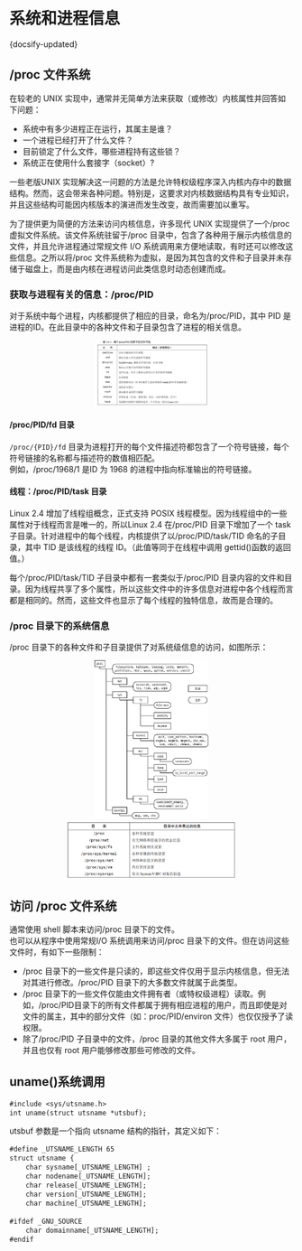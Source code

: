 # 系统和进程信息
{docsify-updated}

## /proc 文件系统 
在较老的 UNIX 实现中，通常并无简单方法来获取（或修改）内核属性并回答如下问题：
+ 系统中有多少进程正在运行，其属主是谁？ 
+ 一个进程已经打开了什么文件？ 
+ 目前锁定了什么文件，哪些进程持有这些锁？ 
+ 系统正在使用什么套接字（socket）? 

一些老版UNIX 实现解决这一问题的方法是允许特权级程序深入内核内存中的数据结构。然而，这会带来各种问题。特别是，这要求对内核数据结构具有专业知识，并且这些结构可能因内核版本的演进而发生改变，故而需要加以重写。 

为了提供更为简便的方法来访问内核信息，许多现代 UNIX 实现提供了一个/proc 虚拟文件系统。该文件系统驻留于/proc 目录中，包含了各种用于展示内核信息的文件，并且允许进程通过常规文件 I/O 系统调用来方便地读取，有时还可以修改这些信息。之所以将/proc 文件系统称为虚拟，是因为其包含的文件和子目录并未存储于磁盘上，而是由内核在进程访问此类信息时动态创建而成。 

### 获取与进程有关的信息：/proc/PID 
对于系统中每个进程，内核都提供了相应的目录，命名为/proc/PID，其中 PID 是进程的ID。在此目录中的各种文件和子目录包含了进程的相关信息。
<center><img src="pics/proc0.png" width="40%"></center>

#### /proc/PID/fd 目录 
`/proc/{PID}/fd` 目录为进程打开的每个文件描述符都包含了一个符号链接，每个符号链接的名称都与描述符的数值相匹配。  
例如，/proc/1968/1 是ID 为 1968 的进程中指向标准输出的符号链接。

#### 线程：/proc/PID/task 目录 
Linux 2.4 增加了线程组概念，正式支持 POSIX 线程模型。因为线程组中的一些属性对于线程而言是唯一的，所以Linux 2.4 在/proc/PID 目录下增加了一个 task 子目录。针对进程中的每个线程，内核提供了以/proc/PID/task/TID 命名的子目录，其中 TID 是该线程的线程 ID。（此值等同于在线程中调用 gettid()函数的返回值。） 

每个/proc/PID/task/TID 子目录中都有一套类似于/proc/PID 目录内容的文件和目录。因为线程共享了多个属性，所以这些文件中的许多信息对进程中各个线程而言都是相同的。然而，这些文件也显示了每个线程的独特信息，故而是合理的。

###  /proc 目录下的系统信息 
/proc 目录下的各种文件和子目录提供了对系统级信息的访问，如图所示：
<center><img src="pics/proc2.png" width="40%"></center>
<center><img src="pics/proc1.png" width="60%"></center>


## 访问 /proc 文件系统
通常使用 shell 脚本来访问/proc 目录下的文件。  
也可以从程序中使用常规I/O 系统调用来访问/proc 目录下的文件。但在访问这些文件时，有如下一些限制：
+ /proc 目录下的一些文件是只读的，即这些文件仅用于显示内核信息，但无法对其进行修改。/proc/PID 目录下的大多数文件就属于此类型。 
+ /proc 目录下的一些文件仅能由文件拥有者（或特权级进程）读取。例如，/proc/PID目录下的所有文件都属于拥有相应进程的用户，而且即使是对文件的属主，其中的部分文件（如：proc/PID/environ 文件）也仅仅授予了读权限。 
+ 除了/proc/PID 子目录中的文件，/proc 目录的其他文件大多属于 root 用户，并且也仅有 root 用户能够修改那些可修改的文件。 


## uname()系统调用
```
#include <sys/utsname.h>
int uname(struct utsname *utsbuf);
```

utsbuf 参数是一个指向 utsname 结构的指针，其定义如下： 
```
#define _UTSNAME_LENGTH 65
struct utsname {
	char sysname[_UTSNAME_LENGTH] ;
	char nodename[_UTSNAME_LENGTH];
	char release[_UTSNAME_LENGTH];
	char version[_UTSNAME_LENGTH];
	char machine[_UTSNAME_LENGTH];

#ifdef _GNU_SOURCE
	char domainname[_UTSNAME_LENGTH];
#endif
```
